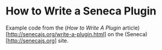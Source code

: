 How to Write a Seneca Plugin
============================

Example code from the (<i>How to Write A Plugin</i> article)[http://senecajs.org/write-a-plugin.html] on the (Seneca)[http://senecajs.org] site.
